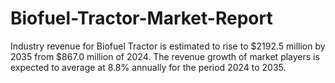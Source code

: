 # Biofuel-Tractor-Market-Report
Industry revenue for Biofuel Tractor is estimated to rise to $2192.5 million by 2035 from $867.0 million of 2024. The revenue growth of market players is expected to average at 8.8% annually for the period 2024 to 2035.
